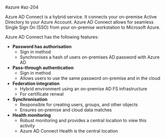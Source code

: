 #azure #az-204 

Azure AD Connect is a hybrid service.
It connects your on-premise Active Directory to your Azure Account.
Azure AD Connect allows for seamless Single Sign On (SSO) from your on-premise workstation to Microsoft Azure.

Azure AD Connect has the following features:
- **Password has authorisation**
	- Sign in method
	- Synchronises a hash of users on-premises AD password with Azure AD
- **Pass-through authentication**
	- Sign in method
	- Allows users to use the same password on-premise and in the cloud
- **Federation integration**
	- Hybrid environment using an on-premise AD FS infrastructure
	- For certificate renwal
- **Synchronisation**
	- Responsible for creating users, groups, and other objects
	- Ensures on-premise and cloud data matches
- **Health monitoring**
	- Robust monitoring and provides a central location to view this activity
	- Azure AD Connect Health is the central location
